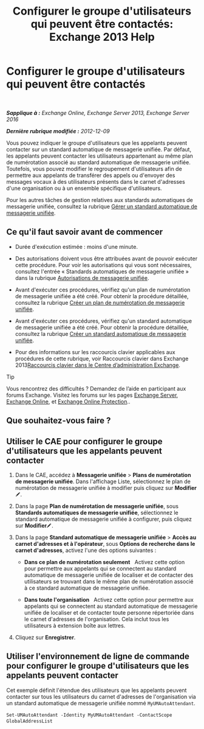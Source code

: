 ﻿---
title: "Configurer le groupe d'utilisateurs qui peuvent être contactés: Exchange 2013 Help"
TOCTitle: Configurer le groupe d'utilisateurs qui peuvent être contactés
ms:assetid: 45d9d6d5-c9d6-4b73-8aa2-a23599a4381c
ms:mtpsurl: https://technet.microsoft.com/fr-fr/library/Ee423545(v=EXCHG.150)
ms:contentKeyID: 52057070
ms.date: 05/23/2018
mtps_version: v=EXCHG.150
ms.translationtype: MT
---

# Configurer le groupe d'utilisateurs qui peuvent être contactés

 

_**Sapplique à :** Exchange Online, Exchange Server 2013, Exchange Server 2016_

_**Dernière rubrique modifiée :** 2012-12-09_

Vous pouvez indiquer le groupe d'utilisateurs que les appelants peuvent contacter sur un standard automatique de messagerie unifiée. Par défaut, les appelants peuvent contacter les utilisateurs appartenant au même plan de numérotation associé au standard automatique de messagerie unifiée. Toutefois, vous pouvez modifier le regroupement d'utilisateurs afin de permettre aux appelants de transférer des appels ou d'envoyer des messages vocaux à des utilisateurs présents dans le carnet d'adresses d'une organisation ou à un ensemble spécifique d'utilisateurs.

Pour les autres tâches de gestion relatives aux standards automatiques de messagerie unifiée, consultez la rubrique [Gérer un standard automatique de messagerie unifiée](manage-a-um-auto-attendant-exchange-2013-help.md).

## Ce qu'il faut savoir avant de commencer

  - Durée d'exécution estimée : moins d'une minute.

  - Des autorisations doivent vous être attribuées avant de pouvoir exécuter cette procédure. Pour voir les autorisations qui vous sont nécessaires, consultez l'entrée « Standards automatiques de messagerie unifiée » dans la rubrique [Autorisations de messagerie unifiée](unified-messaging-permissions-exchange-2013-help.md).

  - Avant d'exécuter ces procédures, vérifiez qu'un plan de numérotation de messagerie unifiée a été créé. Pour obtenir la procédure détaillée, consultez la rubrique [Créer un plan de numérotation de messagerie unifiée](create-a-um-dial-plan-exchange-2013-help.md).

  - Avant d'exécuter ces procédures, vérifiez qu'un standard automatique de messagerie unifiée a été créé. Pour obtenir la procédure détaillée, consultez la rubrique [Créer un standard automatique de messagerie unifiée](create-a-um-auto-attendant-exchange-2013-help.md).

  - Pour des informations sur les raccourcis clavier applicables aux procédures de cette rubrique, voir Raccourcis clavier dans Exchange 2013[Raccourcis clavier dans le Centre d’administration Exchange](keyboard-shortcuts-in-the-exchange-admin-center-exchange-online-protection-help.md).

> [!TIP]
> Vous rencontrez des difficultés ? Demandez de l’aide en participant aux forums Exchange. Visitez les forums sur les pages <a href="https://go.microsoft.com/fwlink/p/?linkid=60612">Exchange Server</a>, <a href="https://go.microsoft.com/fwlink/p/?linkid=267542">Exchange Online</a>, et <a href="https://go.microsoft.com/fwlink/p/?linkid=285351">Exchange Online Protection</a>..


## Que souhaitez-vous faire ?

## Utiliser le CAE pour configurer le groupe d'utilisateurs que les appelants peuvent contacter

1.  Dans le CAE, accédez à **Messagerie unifiée** \> **Plans de numérotation de messagerie unifiée**. Dans l'affichage Liste, sélectionnez le plan de numérotation de messagerie unifiée à modifier puis cliquez sur **Modifier**![Icône Modifier](images/Bb124582.6f53ccb2-1f13-4c02-bea0-30690e6ea71d(EXCHG.150).gif "Icône Modifier").

2.  Dans la page **Plan de numérotation de messagerie unifiée**, sous **Standards automatiques de messagerie unifiée**, sélectionnez le standard automatique de messagerie unifiée à configurer, puis cliquez sur **Modifier**![Icône Modifier](images/Bb124582.6f53ccb2-1f13-4c02-bea0-30690e6ea71d(EXCHG.150).gif "Icône Modifier").

3.  Dans la page **Standard automatique de messagerie unifiée** \> **Accès au carnet d'adresses et à l'opérateur**, sous **Options de recherche dans le carnet d'adresses**, activez l'une des options suivantes :
    
      - **Dans ce plan de numérotation seulement**   Activez cette option pour permettre aux appelants qui se connectent au standard automatique de messagerie unifiée de localiser et de contacter des utilisateurs se trouvant dans le même plan de numérotation associé à ce standard automatique de messagerie unifiée.
    
      - **Dans toute l'organisation**   Activez cette option pour permettre aux appelants qui se connectent au standard automatique de messagerie unifiée de localiser et de contacter toute personne répertoriée dans le carnet d'adresses de l'organisation. Cela inclut tous les utilisateurs à extension boîte aux lettres.

4.  Cliquez sur **Enregistrer**.

## Utiliser l'environnement de ligne de commande pour configurer le groupe d'utilisateurs que les appelants peuvent contacter

Cet exemple définit l'étendue des utilisateurs que les appelants peuvent contacter sur tous les utilisateurs du carnet d'adresses de l'organisation via un standard automatique de messagerie unifiée nommé `MyUMAutoAttendant`.

    Set-UMAutoAttendant -Identity MyUMAutoAttendant -ContactScope GlobalAddressList

